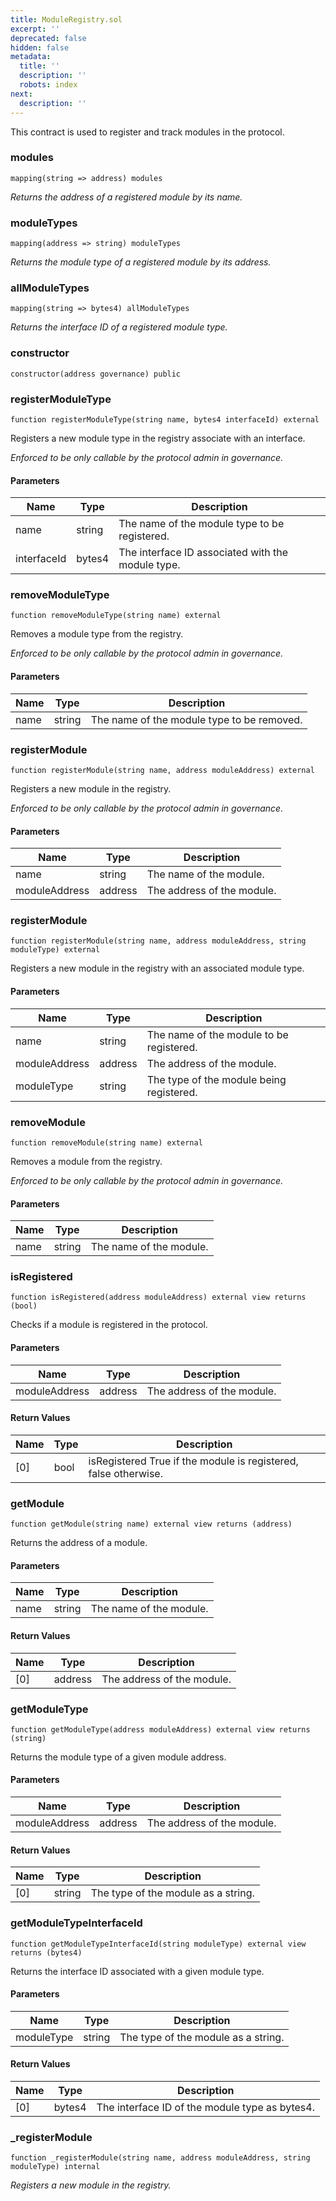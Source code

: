 ```yaml
---
title: ModuleRegistry.sol
excerpt: ''
deprecated: false
hidden: false
metadata:
  title: ''
  description: ''
  robots: index
next:
  description: ''
---
```

This contract is used to register and track modules in the protocol.

### modules

```solidity
mapping(string => address) modules
```

*Returns the address of a registered module by its name.*

### moduleTypes

```solidity
mapping(address => string) moduleTypes
```

*Returns the module type of a registered module by its address.*

### allModuleTypes

```solidity
mapping(string => bytes4) allModuleTypes
```

*Returns the interface ID of a registered module type.*

### constructor

```solidity
constructor(address governance) public
```

### registerModuleType

```solidity
function registerModuleType(string name, bytes4 interfaceId) external
```

Registers a new module type in the registry associate with an interface.

*Enforced to be only callable by the protocol admin in governance.*

#### Parameters

| Name        | Type   | Description                                       |
| ----------- | ------ | ------------------------------------------------- |
| name        | string | The name of the module type to be registered.     |
| interfaceId | bytes4 | The interface ID associated with the module type. |

### removeModuleType

```solidity
function removeModuleType(string name) external
```

Removes a module type from the registry.

*Enforced to be only callable by the protocol admin in governance.*

#### Parameters

| Name | Type   | Description                                |
| ---- | ------ | ------------------------------------------ |
| name | string | The name of the module type to be removed. |

### registerModule

```solidity
function registerModule(string name, address moduleAddress) external
```

Registers a new module in the registry.

*Enforced to be only callable by the protocol admin in governance.*

#### Parameters

| Name          | Type    | Description                |
| ------------- | ------- | -------------------------- |
| name          | string  | The name of the module.    |
| moduleAddress | address | The address of the module. |

### registerModule

```solidity
function registerModule(string name, address moduleAddress, string moduleType) external
```

Registers a new module in the registry with an associated module type.

#### Parameters

| Name          | Type    | Description                              |
| ------------- | ------- | ---------------------------------------- |
| name          | string  | The name of the module to be registered. |
| moduleAddress | address | The address of the module.               |
| moduleType    | string  | The type of the module being registered. |

### removeModule

```solidity
function removeModule(string name) external
```

Removes a module from the registry.

*Enforced to be only callable by the protocol admin in governance.*

#### Parameters

| Name | Type   | Description             |
| ---- | ------ | ----------------------- |
| name | string | The name of the module. |

### isRegistered

```solidity
function isRegistered(address moduleAddress) external view returns (bool)
```

Checks if a module is registered in the protocol.

#### Parameters

| Name          | Type    | Description                |
| ------------- | ------- | -------------------------- |
| moduleAddress | address | The address of the module. |

#### Return Values

| Name | Type | Description                                                     |
| ---- | ---- | --------------------------------------------------------------- |
| \[0] | bool | isRegistered True if the module is registered, false otherwise. |

### getModule

```solidity
function getModule(string name) external view returns (address)
```

Returns the address of a module.

#### Parameters

| Name | Type   | Description             |
| ---- | ------ | ----------------------- |
| name | string | The name of the module. |

#### Return Values

| Name | Type    | Description                |
| ---- | ------- | -------------------------- |
| \[0] | address | The address of the module. |

### getModuleType

```solidity
function getModuleType(address moduleAddress) external view returns (string)
```

Returns the module type of a given module address.

#### Parameters

| Name          | Type    | Description                |
| ------------- | ------- | -------------------------- |
| moduleAddress | address | The address of the module. |

#### Return Values

| Name | Type   | Description                         |
| ---- | ------ | ----------------------------------- |
| \[0] | string | The type of the module as a string. |

### getModuleTypeInterfaceId

```solidity
function getModuleTypeInterfaceId(string moduleType) external view returns (bytes4)
```

Returns the interface ID associated with a given module type.

#### Parameters

| Name       | Type   | Description                         |
| ---------- | ------ | ----------------------------------- |
| moduleType | string | The type of the module as a string. |

#### Return Values

| Name | Type   | Description                                    |
| ---- | ------ | ---------------------------------------------- |
| \[0] | bytes4 | The interface ID of the module type as bytes4. |

### \_registerModule

```solidity
function _registerModule(string name, address moduleAddress, string moduleType) internal
```

*Registers a new module in the registry.*
